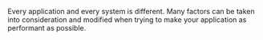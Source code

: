 Every application and every system is different. Many factors can be taken into consideration and modified when trying to make your application as performant as possible.